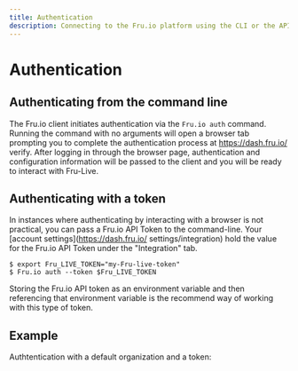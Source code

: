 ```yaml
---
title: Authentication
description: Connecting to the Fru.io platform using the CLI or the API token 
---
```

# Authentication

## Authenticating from the command line
The Fru.io client initiates authentication via the `Fru.io auth` command. Running the command with no arguments will open a browser tab prompting you to complete the authentication process at https://dash.fru.io/ verify. After logging in through the browser page, authentication and configuration information will be passed to the client and you will be ready to interact with Fru-Live.

## Authenticating with a token
In instances where authenticating by interacting with a browser is not practical, you can pass a Fru.io API Token to the command-line. Your [account settings](https://dash.fru.io/ settings/integration) hold the value for the Fru.io API Token under the "Integration" tab.

```
$ export Fru_LIVE_TOKEN="my-Fru-live-token"
$ Fru.io auth --token $Fru_LIVE_TOKEN
```

Storing the Fru.io API token as an environment variable and then referencing that environment variable is the recommend way of working with this type of token.

## Example
Authtentication with a default organization and a token:<script id="asciicast-358902" src="https://asciinema.org/a/358902.js" async></script>
